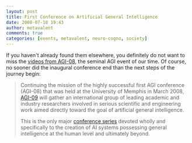 ```yaml
---
layout: post
title: First Conference on Artificial General Intelligence
date: 2008-07-18 19:43
author: metavalent
comments: true
categories: [events, metavalent, neuro-cogno, society]
---
```

If you haven't already found them elsewhere, you definitely do not want to miss the <a href="https://www.agi-08.org/conference/">videos from AGI-08</a>, the seminal AGI event of our time. Of course, no sooner did the inaugural conference end than the next steps of the journey begin:<blockquote>Continuing the mission of the highly successful first AGI conference (AGI-08) that was held at the University of Memphis in March 2008, <a href="https://www.agi-09.org/">AGI-09</a> will gather an international group of leading academic and industry researchers involved in serious scientific and engineering work aimed directly toward the goal of artificial general intelligence.

This is the only major <a href="https://www.agi-09.org/">conference series</a> devoted wholly and specifically to the creation of AI systems possessing general intelligence at the human level and ultimately beyond.</blockquote>




